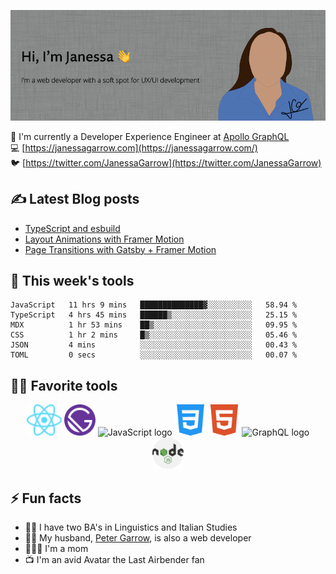![Hi, I'm Janessa! I'm a web developer with a soft spot for UX/UI development](./images/github-readme-banner.png)

🚀 I'm currently a Developer Experience Engineer at [Apollo GraphQL](https://www.apollographql.com/)<br/>
💻 [https://janessagarrow.com](https://janessagarrow.com/)<br/>
🐦 [https://twitter.com/JanessaGarrow](https://twitter.com/JanessaGarrow)

## ✍️ Latest Blog posts 
<!-- BLOG-POST-LIST:START -->
- [TypeScript and esbuild](https://janessagarrow.com/blog/typescript-and-esbuild/)
- [Layout Animations with Framer Motion](https://janessagarrow.com/blog/gatsby-framer-motion-animate-shared-layout/)
- [Page Transitions with Gatsby + Framer Motion](https://janessagarrow.com/blog/gatsby-framer-motion-page-transitions/)
<!-- BLOG-POST-LIST:END -->

## 🔨 This week's tools
<!--START_SECTION:waka-->

```text
JavaScript   11 hrs 9 mins   ██████████████▓░░░░░░░░░░   58.94 %
TypeScript   4 hrs 45 mins   ██████▒░░░░░░░░░░░░░░░░░░   25.15 %
MDX          1 hr 53 mins    ██▒░░░░░░░░░░░░░░░░░░░░░░   09.95 %
CSS          1 hr 2 mins     █▒░░░░░░░░░░░░░░░░░░░░░░░   05.46 %
JSON         4 mins          ░░░░░░░░░░░░░░░░░░░░░░░░░   00.43 %
TOML         0 secs          ░░░░░░░░░░░░░░░░░░░░░░░░░   00.07 %
```

<!--END_SECTION:waka-->

## 👩‍💻 Favorite tools

<div align="center">
<img height="50px" src="./images/react-atom.svg" alt="ReactJS logo"/> <img height="50px" src="./images/Gatsby_Monogram.svg" alt="GatsbyJS logo"/> <img height="50px" src="https://upload.wikimedia.org/wikipedia/commons/thumb/6/6a/JavaScript-logo.png/480px-JavaScript-logo.png" alt="JavaScript logo"/> <img height="50px" src="/images/css-3.svg" alt="CSS3 logo"/>
<img height="50px" src="./images/html5.svg" alt="HTML5 logo"/> <img height="50px" src="https://graphql.org/img/logo.svg" alt="GraphQL logo"/> <img height="50px" src="./images/nodejs.svg" alt="NodeJS logo"/>
</div>

## ⚡ Fun facts
- 👩‍🎓 I have two BA's in Linguistics and Italian Studies
- 👨‍💻 My husband, [Peter Garrow](https://petergarrow.com/), is also a web developer
- 👨‍👩‍👧 I'm a mom 
- 📺 I'm an avid Avatar the Last Airbender fan